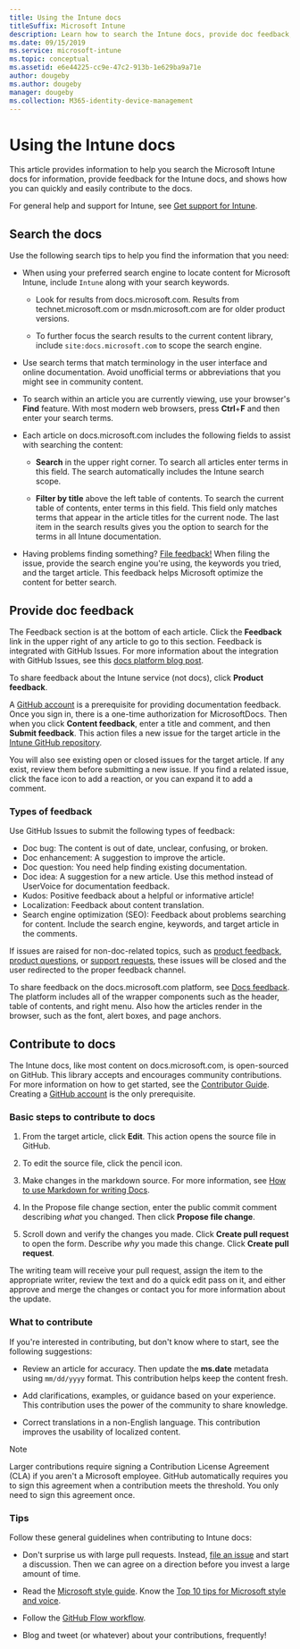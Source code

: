 ```yaml
---
title: Using the Intune docs
titleSuffix: Microsoft Intune
description: Learn how to search the Intune docs, provide doc feedback, and contribute to the docs.
ms.date: 09/15/2019
ms.service: microsoft-intune 
ms.topic: conceptual
ms.assetid: e6e44225-cc9e-47c2-913b-1e629ba9a71e
author: dougeby
ms.author: dougeby
manager: dougeby
ms.collection: M365-identity-device-management
---
```


# Using the Intune docs

This article provides information to help you search the Microsoft Intune docs for information, provide feedback for the Intune docs, and shows how you can quickly and easily contribute to the docs.

For general help and support for Intune, see [Get support for Intune](../get-support.md).

## Search the docs

 Use the following search tips to help you find the information that you need:  

- When using your preferred search engine to locate content for Microsoft Intune, include `Intune` along with your search keywords.  

  - Look for results from docs.microsoft.com. Results from technet.microsoft.com or msdn.microsoft.com are for older product versions.  

  - To further focus the search results to the current content library, include `site:docs.microsoft.com` to scope the search engine.  

- Use search terms that match terminology in the user interface and online documentation. Avoid unofficial terms or abbreviations that you might see in community content.

- To search within an article you are currently viewing, use your browser's **Find** feature. With most modern web browsers, press **Ctrl**+**F** and then enter your search terms.  

- Each article on docs.microsoft.com includes the following fields to assist with searching the content:  

  - **Search** in the upper right corner. To search all articles enter terms in this field. The search automatically includes the Intune search scope.

  - **Filter by title** above the left table of contents. To search the current table of contents, enter terms in this field. This field only matches terms that appear in the article titles for the current node. The last item in the search results gives you the option to search for the terms in all Intune documentation.

- Having problems finding something? [File feedback!](#provide-doc-feedback) When filing the issue, provide the search engine you're using, the keywords you tried, and the target article. This feedback helps Microsoft optimize the content for better search.  

## Provide doc feedback

The Feedback section is at the bottom of each article. Click the **Feedback** link in the upper right of any article to go to this section. Feedback is integrated with GitHub Issues. For more information about the integration with GitHub Issues, see this [docs platform blog post](https://docs.microsoft.com/teamblog/a-new-feedback-system-is-coming-to-docs).

To share feedback about the Intune service (not docs), click **Product feedback**.

A [GitHub account](https://github.com/join) is a prerequisite for providing documentation feedback. Once you sign in, there is a one-time authorization for MicrosoftDocs. Then when you click **Content feedback**, enter a title and comment, and then **Submit feedback**. This action files a new issue for the target article in the [Intune GitHub repository](https://github.com/MicrosoftDocs/intunedocs/issues).

You will also see existing open or closed issues for the target article. If any exist, review them before submitting a new issue. If you find a related issue, click the face icon to add a reaction, or you can expand it to add a comment.

### Types of feedback

Use GitHub Issues to submit the following types of feedback:

- Doc bug: The content is out of date, unclear, confusing, or broken.
- Doc enhancement: A suggestion to improve the article.
- Doc question: You need help finding existing documentation.
- Doc idea: A suggestion for a new article. Use this method instead of UserVoice for documentation feedback.
- Kudos: Positive feedback about a helpful or informative article!
- Localization: Feedback about content translation.
- Search engine optimization (SEO): Feedback about problems searching for content. Include the search engine, keywords, and target article in the comments.

If issues are raised for non-doc-related topics, such as [product feedback](https://microsoftintune.uservoice.com/forums/291681-ideas), [product questions](https://social.technet.microsoft.com/Forums/en-US/home?forum=microsoftintuneprod), or [support requests](../get-support.md), these issues will be closed and the user redirected to the proper feedback channel.

To share feedback on the docs.microsoft.com platform, see [Docs feedback](https://aka.ms/sitefeedback). The platform includes all of the wrapper components such as the header, table of contents, and right menu. Also how the articles render in the browser, such as the font, alert boxes, and page anchors.

## Contribute to docs

The Intune docs, like most content on docs.microsoft.com, is open-sourced on GitHub. This library accepts and encourages community contributions. For more information on how to get started, see the [Contributor Guide](https://docs.microsoft.com/contribute). Creating a [GitHub account](https://github.com/join) is the only prerequisite.

### Basic steps to contribute to docs

1. From the target article, click **Edit**. This action opens the source file in GitHub.  

2. To edit the source file, click the pencil icon.  

3. Make changes in the markdown source. For more information, see [How to use Markdown for writing Docs](https://docs.microsoft.com/contribute/how-to-write-use-markdown).  

4. In the Propose file change section, enter the public commit comment describing *what* you changed. Then click **Propose file change**.  

5. Scroll down and verify the changes you made. Click **Create pull request** to open the form. Describe *why* you made this change. Click **Create pull request**.

The writing team will receive your pull request, assign the item to the appropriate writer, review the text and do a quick edit pass on it, and either approve and merge the changes or contact you for more information about the update.  

### What to contribute

If you're interested in contributing, but don't know where to start, see the following suggestions:  

- Review an article for accuracy. Then update the **ms.date** metadata using `mm/dd/yyyy` format. This contribution helps keep the content fresh.  

- Add clarifications, examples, or guidance based on your experience. This contribution uses the power of the community to share knowledge.

- Correct translations in a non-English language. This contribution improves the usability of localized content.  

> [!Note]  
> Larger contributions require signing a Contribution License Agreement (CLA) if you aren't a Microsoft employee. GitHub automatically requires you to sign this agreement when a contribution meets the threshold. You only need to sign this agreement once.

### Tips

Follow these general guidelines when contributing to Intune docs:

- Don't surprise us with large pull requests. Instead, [file an issue](#provide-doc-feedback) and start a discussion. Then we can agree on a direction before you invest a large amount of time.  

- Read the [Microsoft style guide](https://aka.ms/MicrosoftStyle). Know the [Top 10 tips for Microsoft style and voice](https://docs.microsoft.com/style-guide/top-10-tips-style-voice).  

- Follow the [GitHub Flow workflow](https://guides.github.com/introduction/flow/).  

- Blog and tweet (or whatever) about your contributions, frequently!  
